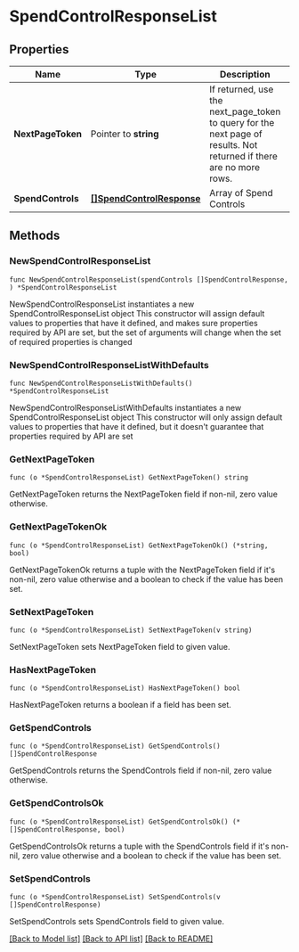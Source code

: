 # SpendControlResponseList

## Properties

Name | Type | Description | Notes
------------ | ------------- | ------------- | -------------
**NextPageToken** | Pointer to **string** | If returned, use the next_page_token to query for the next page of results. Not returned if there are no more rows. | [optional] 
**SpendControls** | [**[]SpendControlResponse**](SpendControlResponse.md) | Array of Spend Controls | 

## Methods

### NewSpendControlResponseList

`func NewSpendControlResponseList(spendControls []SpendControlResponse, ) *SpendControlResponseList`

NewSpendControlResponseList instantiates a new SpendControlResponseList object
This constructor will assign default values to properties that have it defined,
and makes sure properties required by API are set, but the set of arguments
will change when the set of required properties is changed

### NewSpendControlResponseListWithDefaults

`func NewSpendControlResponseListWithDefaults() *SpendControlResponseList`

NewSpendControlResponseListWithDefaults instantiates a new SpendControlResponseList object
This constructor will only assign default values to properties that have it defined,
but it doesn't guarantee that properties required by API are set

### GetNextPageToken

`func (o *SpendControlResponseList) GetNextPageToken() string`

GetNextPageToken returns the NextPageToken field if non-nil, zero value otherwise.

### GetNextPageTokenOk

`func (o *SpendControlResponseList) GetNextPageTokenOk() (*string, bool)`

GetNextPageTokenOk returns a tuple with the NextPageToken field if it's non-nil, zero value otherwise
and a boolean to check if the value has been set.

### SetNextPageToken

`func (o *SpendControlResponseList) SetNextPageToken(v string)`

SetNextPageToken sets NextPageToken field to given value.

### HasNextPageToken

`func (o *SpendControlResponseList) HasNextPageToken() bool`

HasNextPageToken returns a boolean if a field has been set.

### GetSpendControls

`func (o *SpendControlResponseList) GetSpendControls() []SpendControlResponse`

GetSpendControls returns the SpendControls field if non-nil, zero value otherwise.

### GetSpendControlsOk

`func (o *SpendControlResponseList) GetSpendControlsOk() (*[]SpendControlResponse, bool)`

GetSpendControlsOk returns a tuple with the SpendControls field if it's non-nil, zero value otherwise
and a boolean to check if the value has been set.

### SetSpendControls

`func (o *SpendControlResponseList) SetSpendControls(v []SpendControlResponse)`

SetSpendControls sets SpendControls field to given value.



[[Back to Model list]](../README.md#documentation-for-models) [[Back to API list]](../README.md#documentation-for-api-endpoints) [[Back to README]](../README.md)


